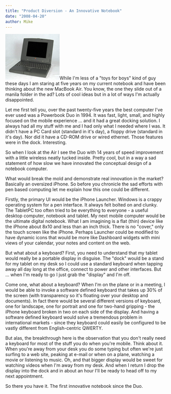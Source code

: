 ```yaml
---
title: "Product Diversion - An Innovative Notebook"
date: "2008-04-20"
author: Mike
---
```


![](images/duo.jpg)While I'm less of a "toys for boys" kind of guy these days I am staring at five years on my current notebook and have been thinking about the new MacBook Air. You know, the one they slide out of a manila folder in the ad? Lots of cool ideas but in a lot of ways I'm actually disappointed.

Let me first tell you, over the past twenty-five years the best computer I've ever used was a Powerbook Duo in 1994. It was fast, light, small, and highly focused on the mobile experience ... and it had a great docking solution. I always had all my stuff with me and I had only what I needed where I was. It didn't have a PC Card slot (standard in it's day), a floppy drive (standard in it's day). Nor did it have a CD-ROM drive or wired ethernet. Those features were in the dock. Interesting.

So when I look at the Air I see the Duo with 14 years of speed improvement with a little wireless neatly tucked inside. Pretty cool, but in a way a sad statement of how slow we have innovated the conceptual design of a notebook computer.

What would break the mold and demonstrate real innovation in the market? Basically an oversized iPhone. So before you chronicle the sad efforts with pen based computing let me explain how this one could be different.

Firstly, the primary UI would be the iPhone Launcher. Windows is a crappy operating system for a pen interface. It always felt bolted on and clunky. The TabletPC too often tried to be everything to everyone - a useful desktop computer, notebook and tablet. My next mobile computer would be the ultimate digital notebook. What I am imagining is a flat (thin) device like the iPhone about 8x10 and less than an inch thick. There is no "cover," only the touch screen like the iPhone. Perhaps Launcher could be modified to have dynamic icons that would be more like Dashboard widgets with mini views of your calendar, your notes and content on the web.

But what about a keyboard? First, you need to understand that my tablet would really be a portable display in disguise. The "dock" would be a stand for my tablet on my desk so I could use a standard keyboard when tapping away all day long at the office, connect to power and other interfaces. But ... when I'm ready to go I just grab the "display" and I'm off.

Come one, what about a keyboard? When I'm on the plane or in a meeting, I would be able to invoke a software defined keyboard that takes up 30% of the screen (with transparency so it's floating over your desktop and documents). In fact there would be several different versions of keyboard, one for landscape, one for portrait and one for two-hand gripping - the iPhone keyboard broken in two on each side of the display. And having a software defined keyboard would solve a tremendous problem in international markets - since they keyboard could easily be configured to be vastly different from English-centric QWERTY.

But alas, the breakthrough here is the observation that you don't really need a keyboard for most of the stuff you do when you're mobile. Think about it. When you're away from your desk you do some typing but often we're just surfing to a web site, peaking at e-mail or when on a plane, watching a movie or listening to music. Oh, and that bigger display would be sweet for watching videos when I'm away from my desk. And when I return I drop the display into the dock and in about an hour I'll be ready to head off to my next appointment.

So there you have it. The first innovative notebook since the Duo.
